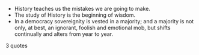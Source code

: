  - History teaches us the mistakes we are going to make.
 - The study of History is the beginning of wisdom.
 - In a democracy sovereignity is vested in a majority; and a majority is not only, at best, an ignorant, foolish and emotional mob, but shifts continually and alters from year to year.

3 quotes